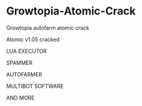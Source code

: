 # Growtopia-Atomic-Crack
Growtopia autofarm atomic crack 


Atomic v1.05 cracked 

LUA EXECUTOR

SPAMMER

AUTOFARMER

MULTIBOT SOFTWARE

AND MORE

